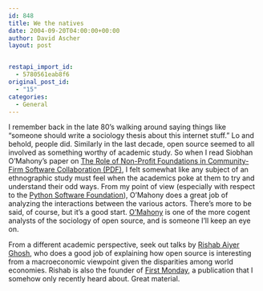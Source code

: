 ```yaml
---
id: 848
title: We the natives
date: 2004-09-20T04:00:00+00:00
author: David Ascher
layout: post


restapi_import_id:
  - 5780561eab8f6
original_post_id:
  - "15"
categories:
  - General
---
```

I remember back in the late 80&#8217;s walking around saying things like &#8220;someone should write a sociology thesis about this internet stuff.&#8221; Lo and behold, people did. Similarly in the last decade, open source seemed to all involved as something worthy of academic study. So when I read Siobhan O&#8217;Mahony&#8217;s paper on [The Role of Non-Profit Foundations in Community-Firm Software Collaboration (PDF)](http://www.people.hbs.edu/somahony/Non%20Profit%20Foundations%20paper.pdf), I felt somewhat like any subject of an ethnographic study must feel when the academics poke at them to try and understand their odd ways. From my point of view (especially with respect to the [Python Software Foundation](http://www.python.org/psf)), O&#8217;Mahony does a great job of analyzing the interactions between the various actors. There&#8217;s more to be said, of course, but it&#8217;s a good start. [O&#8217;Mahony](http://dor.hbs.edu/fi_redirect.jhtml?facInfo=pub&facEmId=somahony&loc=extn) is one of the more cogent analysts of the sociology of open source, and is someone I&#8217;ll keep an eye on.

From a different academic perspective, seek out talks by [Rishab Aiyer Ghosh](http://www.merit.unimaas.nl/about/profile.php?id=24), who does a good job of explaining how open source is interesting from a macroeconomic viewpoint given the disparities among world economies. Rishab is also the founder of [First Monday](http://www.firstmonday.org), a publication that I somehow only recently heard about. Great material.